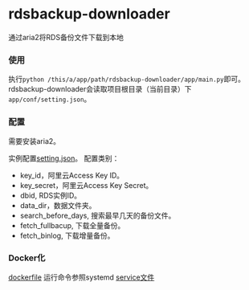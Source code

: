 # rdsbackup-downloader
通过aria2将RDS备份文件下载到本地

### 使用
执行`python /this/a/app/path/rdsbackup-downloader/app/main.py`即可。rdsbackup-downloader会读取项目根目录（当前目录）下`app/conf/setting.json`。

### 配置
需要安装aria2。

实例配置[setting.json](app/conf/setting-sample.json)。
配置类别：

 - key_id，阿里云Access Key ID。
 - key_secret，阿里云Access Key Secret。
 - dbid, RDS实例ID。
 - data_dir，数据文件夹。
 - search_before_days, 搜索最早几天的备份文件。
 - fetch_fullbacup, 下载全量备份。
 - fetch_binlog, 下载增量备份。

### Docker化
[dockerfile](dockerfile)
运行命令参照systemd [service文件](scripts/rdsbackup.service)
